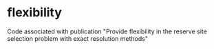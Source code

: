 # flexibility
Code associated with publication "Provide flexibility in the reserve site selection problem with exact resolution methods"
